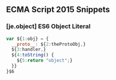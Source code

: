 ## ECMA Script 2015 Snippets

### [je.object] ES6 Object Literal

```javascript
var ${1:obj} = {
  __proto__: ${2:theProtoObj,}
  ${3:handler,}
  ${4:toString() {
    ${5:return "object";}
  }}
}$6
```
